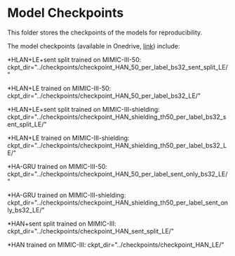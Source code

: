 # Model Checkpoints

This folder stores the checkpoints of the models for reproducibility.

The model checkpoints (available in Onedrive, [link](https://onedrive.live.com/?authkey=%21ACZVuCnEV2zDKow&id=22F95C44F607EC5B%21255141&cid=22F95C44F607EC5B)) include:

*HLAN+LE+sent split trained on MIMIC-III-50: ckpt_dir="../checkpoints/checkpoint_HAN_50_per_label_bs32_sent_split_LE/"

*HLAN+LE trained on MIMIC-III-50: ckpt_dir="../checkpoints/checkpoint_HAN_50_per_label_bs32_LE/"

*HLAN+LE+sent split trained on MIMIC-III-shielding: ckpt_dir="../checkpoints/checkpoint_HAN_shielding_th50_per_label_bs32_sent_split_LE/"

*HLAN+LE trained on MIMIC-III-shielding: ckpt_dir="../checkpoints/checkpoint_HAN_shielding_th50_per_label_bs32_LE/"

*HA-GRU trained on MIMIC-III-50: ckpt_dir="../checkpoints/checkpoint_HAN_50_per_label_sent_only_bs32_LE/"

*HA-GRU trained on MIMIC-III-shielding: ckpt_dir="../checkpoints/checkpoint_HAN_shielding_th50_per_label_sent_only_bs32_LE/"

*HAN+sent split trained on MIMIC-III: ckpt_dir="../checkpoints/checkpoint_HAN_sent_split_LE/"

*HAN trained on MIMIC-III: ckpt_dir="../checkpoints/checkpoint_HAN_LE/"
